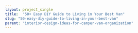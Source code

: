 ```yaml
---
layout: project_single
title:  "50+ Easy DIY Guide to Living in Your Best Van"
slug: "50-easy-diy-guide-to-living-in-your-best-van"
parent: "interior-design-ideas-for-camper-van-organization"
---
```

 